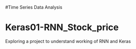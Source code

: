 #Time Series Data Analysis

# Keras01-RNN_Stock_price
Exploring a project to understand working of RNN and Keras
